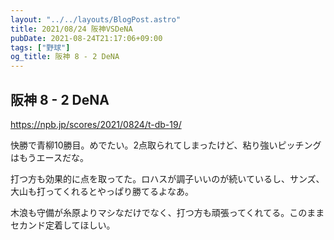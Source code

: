 ```yaml
---
layout: "../../layouts/BlogPost.astro"
title: 2021/08/24 阪神VSDeNA
pubDate: 2021-08-24T21:17:06+09:00
tags: ["野球"]
og_title: 阪神 8 - 2 DeNA
---
```


## 阪神 8 - 2 DeNA

https://npb.jp/scores/2021/0824/t-db-19/


快勝で青柳10勝目。めでたい。2点取られてしまったけど、粘り強いピッチングはもうエースだな。

打つ方も効果的に点を取ってた。ロハスが調子いいのが続いているし、サンズ、大山も打ってくれるとやっぱり勝てるよなあ。

木浪も守備が糸原よりマシなだけでなく、打つ方も頑張ってくれてる。このままセカンド定着してほしい。